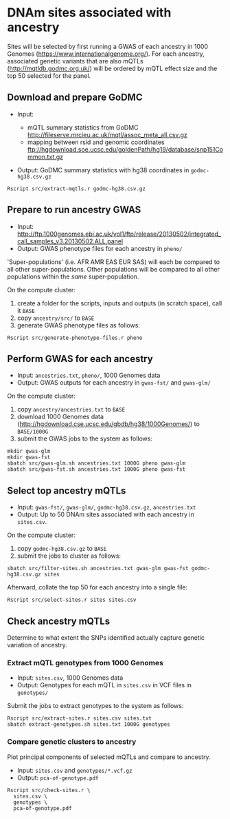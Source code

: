 # DNAm sites associated with ancestry

Sites will be selected by first running
a GWAS of each ancestry in 1000 Genomes (https://www.internationalgenome.org/).
For each ancestry, associated genetic variants that are also mQTLs (http://mqtldb.godmc.org.uk/)
will be ordered by mQTL effect size
and the top 50 selected for the panel.

## Download and prepare GoDMC

* Input:
  - mQTL summary statistics from GoDMC http://fileserve.mrcieu.ac.uk/mqtl/assoc_meta_all.csv.gz
  - mapping between rsid and genomic coordinates ftp://hgdownload.soe.ucsc.edu/goldenPath/hg19/database/snp151Common.txt.gz

* Output: GoDMC summary statistics with hg38 coordinates in `godmc-hg38.csv.gz`

```
Rscript src/extract-mqtls.r godmc-hg38.csv.gz
```

## Prepare to run ancestry GWAS

* Input: http://ftp.1000genomes.ebi.ac.uk/vol1/ftp/release/20130502/integrated_call_samples_v3.20130502.ALL.panel
* Output: GWAS phenotype files for each ancestry in `pheno/`

'Super-populations' (i.e. AFR AMR EAS EUR SAS) will each be compared
to all other super-populations.
Other populations will be compared to all other populations
within the *same* super-population.

On the compute cluster:
1. create a folder for the scripts, inputs and outputs (in scratch space),
    call it `BASE`
2. copy `ancestry/src/` to `BASE`
3. generate GWAS phenotype files as follows:

```
Rscript src/generate-phenotype-files.r pheno
```

## Perform GWAS for each ancestry

* Input: `ancestries.txt`, `pheno/`, 1000 Genomes data
* Output: GWAS outputs for each ancestry in `gwas-fst/` and `gwas-glm/` 

On the compute cluster:
1. copy `ancestry/ancestries.txt` to `BASE`
2. download 1000 Genomes data (http://hgdownload.cse.ucsc.edu/gbdb/hg38/1000Genomes/) to `BASE/1000G`
3. submit the GWAS jobs to the system as follows:

```
mkdir gwas-glm
mkdir gwas-fst
sbatch src/gwas-glm.sh ancestries.txt 1000G pheno gwas-glm
sbatch src/gwas-fst.sh ancestries.txt 1000G pheno gwas-fst
```

## Select top ancestry mQTLs

* Input: `gwas-fst/`, `gwas-glm/`, `godmc-hg38.csv.gz`, `ancestries.txt`
* Output: Up to 50 DNAm sites associated with each ancestry in `sites.csv`.

On the compute cluster:
1. copy `godmc-hg38.csv.gz` to `BASE`
2. submit the jobs to cluster as follows:

```
sbatch src/filter-sites.sh ancestries.txt gwas-glm gwas-fst godmc-hg38.csv.gz sites
```

Afterward, collate the top 50 for each ancestry into a single file:

```
Rscript src/select-sites.r sites sites.csv
```

## Check ancestry mQTLs

Determine to what extent the SNPs identified actually
capture genetic variation of ancestry.

### Extract mQTL genotypes from 1000 Genomes

* Input: `sites.csv`, 1000 Genomes data
* Output: Genotypes for each mQTL in `sites.csv` in VCF files in `genotypes/`

Submit the jobs to extract genotypes to the system as follows:

```
Rscript src/extract-sites.r sites.csv sites.txt
sbatch extract-genotypes.sh sites.txt 1000G genotypes
```

### Compare genetic clusters to ancestry

Plot principal components of selected mQTLs and compare to ancestry.

* Input: `sites.csv` and `genotypes/*.vcf.gz` 
* Output: `pca-of-genotype.pdf`

```
Rscript src/check-sites.r \
  sites.csv \
  genotypes \
  pca-of-genotype.pdf
```
